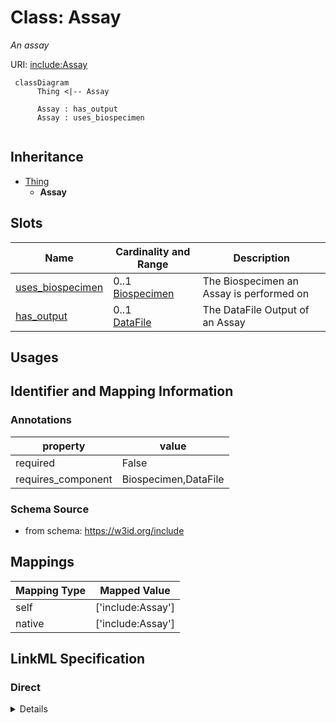 # Class: Assay
_An assay_





URI: [include:Assay](https://w3id.org/include/Assay)




```mermaid
 classDiagram
      Thing <|-- Assay
      
      Assay : has_output
      Assay : uses_biospecimen
      

```





## Inheritance
* [Thing](Thing.md)
    * **Assay**



## Slots

| Name | Cardinality and Range  | Description  |
| ---  | ---  | --- |
| [uses_biospecimen](uses_biospecimen.md) | 0..1 <br/> [Biospecimen](Biospecimen.md)  | The Biospecimen an Assay is performed on  |
| [has_output](has_output.md) | 0..1 <br/> [DataFile](DataFile.md)  | The DataFile Output of an Assay  |


## Usages



## Identifier and Mapping Information





### Annotations

| property | value |
| --- | --- |
| required | False |
| requires_component | Biospecimen,DataFile |




### Schema Source


* from schema: https://w3id.org/include







## Mappings

| Mapping Type | Mapped Value |
| ---  | ---  |
| self | ['include:Assay'] |
| native | ['include:Assay'] |


## LinkML Specification

<!-- TODO: investigate https://stackoverflow.com/questions/37606292/how-to-create-tabbed-code-blocks-in-mkdocs-or-sphinx -->

### Direct

<details>
```yaml
name: Assay
definition_uri: include:Assay
annotations:
  required:
    tag: required
    value: 'False'
  requires_component:
    tag: requires_component
    value: Biospecimen,DataFile
description: An assay
title: Assay
from_schema: https://w3id.org/include
rank: 1000
is_a: Thing
slots:
- uses_biospecimen
- has_output

```
</details>

### Induced

<details>
```yaml
name: Assay
definition_uri: include:Assay
annotations:
  required:
    tag: required
    value: 'False'
  requires_component:
    tag: requires_component
    value: Biospecimen,DataFile
description: An assay
title: Assay
from_schema: https://w3id.org/include
rank: 1000
is_a: Thing
attributes:
  uses_biospecimen:
    name: uses_biospecimen
    definition_uri: include:uses_biospecimen
    description: The Biospecimen an Assay is performed on
    from_schema: https://w3id.org/include
    rank: 1000
    alias: uses_biospecimen
    owner: Assay
    domain_of:
    - Assay
    - Assay
    range: Biospecimen
  has_output:
    name: has_output
    definition_uri: include:has_output
    description: The DataFile Output of an Assay
    from_schema: https://w3id.org/include
    rank: 1000
    alias: has_output
    owner: Assay
    domain_of:
    - Assay
    - Assay
    range: DataFile

```
</details>